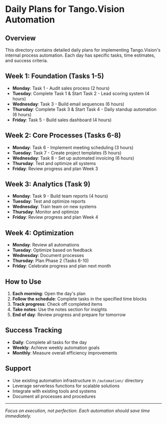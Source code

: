 # Daily Plans for Tango.Vision Automation

## Overview
This directory contains detailed daily plans for implementing Tango.Vision's internal process automation. Each day has specific tasks, time estimates, and success criteria.

## Week 1: Foundation (Tasks 1-5)
- **Monday**: Task 1 - Audit sales process (2 hours)
- **Tuesday**: Complete Task 1 & Start Task 2 - Lead scoring system (4 hours)
- **Wednesday**: Task 3 - Build email sequences (6 hours)
- **Thursday**: Complete Task 3 & Start Task 4 - Daily standup automation (6 hours)
- **Friday**: Task 5 - Build sales dashboard (4 hours)

## Week 2: Core Processes (Tasks 6-8)
- **Monday**: Task 6 - Implement meeting scheduling (3 hours)
- **Tuesday**: Task 7 - Create project templates (5 hours)
- **Wednesday**: Task 8 - Set up automated invoicing (6 hours)
- **Thursday**: Test and optimize all systems
- **Friday**: Review progress and plan Week 3

## Week 3: Analytics (Task 9)
- **Monday**: Task 9 - Build team reports (4 hours)
- **Tuesday**: Test and optimize reports
- **Wednesday**: Train team on new systems
- **Thursday**: Monitor and optimize
- **Friday**: Review progress and plan Week 4

## Week 4: Optimization
- **Monday**: Review all automations
- **Tuesday**: Optimize based on feedback
- **Wednesday**: Document processes
- **Thursday**: Plan Phase 2 (Tasks 6-10)
- **Friday**: Celebrate progress and plan next month

## How to Use
1. **Each morning**: Open the day's plan
2. **Follow the schedule**: Complete tasks in the specified time blocks
3. **Track progress**: Check off completed items
4. **Take notes**: Use the notes section for insights
5. **End of day**: Review progress and prepare for tomorrow

## Success Tracking
- **Daily**: Complete all tasks for the day
- **Weekly**: Achieve weekly automation goals
- **Monthly**: Measure overall efficiency improvements

## Support
- Use existing automation infrastructure in `/automation/` directory
- Leverage serverless functions for scalable solutions
- Integrate with existing tools and systems
- Document all processes and procedures

---
*Focus on execution, not perfection. Each automation should save time immediately.*
